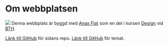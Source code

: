 Om webbplatsen
========================================

<img src="img/about.jpg" class="img-float-right"> Denna webb&shy;plats är byggd
med [Anax Flat](https://github.com/canax/anax-flat) som en del i kursen
[Design](http://dbwebb.se/design) vid [BTH](https://www.bth.se/).

[Länk till GitHub](https://github.com/joln17/anax-flat) för sidans repo.
[Länk till GitHub](https://github.com/joln17/anax-flat-theme) för temat.
